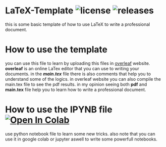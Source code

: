 # LaTeX-Template ![license](https://img.shields.io/github/license/pouyaardehkhani/LaTeX-Template.svg) ![releases](https://img.shields.io/github/release/pouyaardehkhani/LaTeX-Template.svg)
this is some basic template of how to use LaTeX to write a professional document.
# How to use the template
you can use this file to learn by uploading this files in [overleaf](https://www.overleaf.com/) website.
**overleaf** is an online LaTex editor that you can use to writing your documents.
in the **_main.tex_** file there is also comments that help you to understand some of the logics.
in overleaf website you can also compile the main.tex file to see the pdf results. in my opinion seeing both **pdf** and **main.tex** file help you to learn how to write a professional document.
# How to use the IPYNB file <a href="https://colab.research.google.com/github/pouyaardehkhani/LaTeX-Template/blob/master/Introduction_to_LaTeX.ipynb" target="_parent\"><img src="https://colab.research.google.com/assets/colab-badge.svg" alt="Open In Colab"/></a>
use python notebook file to learn some new tricks. also note that you can use it in google colab or jupyter aswell to write some powerfull notebooks.
